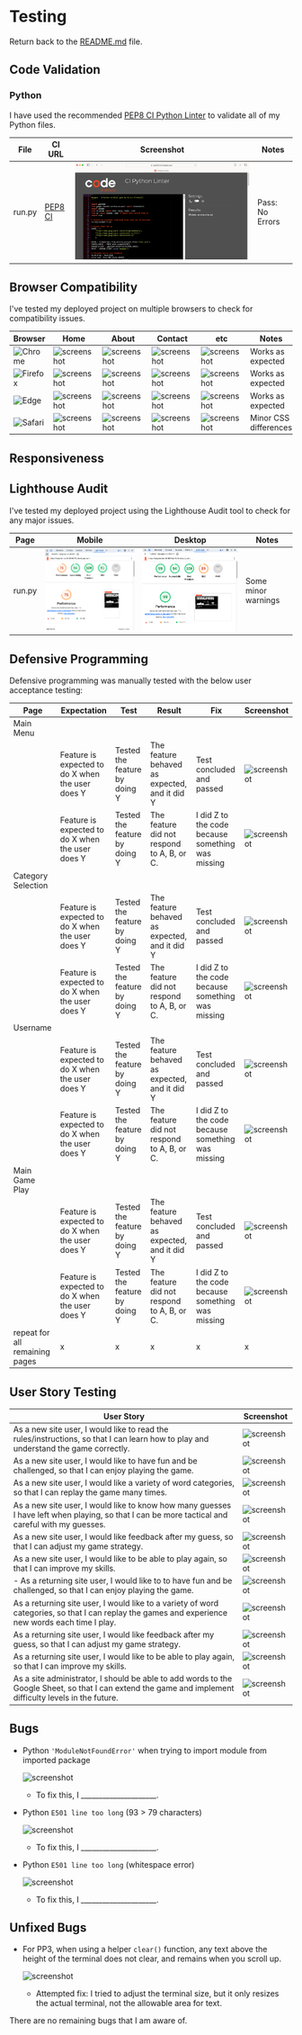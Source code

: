 # Testing

Return back to the [README.md](README.md) file.

## Code Validation



### Python

I have used the recommended [PEP8 CI Python Linter](https://pep8ci.herokuapp.com) to validate all of my Python files.

| File | CI URL | Screenshot | Notes |
| --- | --- | --- | --- |
| run.py | [PEP8 CI](https://pep8ci.herokuapp.com/https://raw.githubusercontent.com/roc-11/hangman/main/run.py) | ![screenshot](documentation/py-validation-run.png) | Pass: No Errors |

## Browser Compatibility

I've tested my deployed project on multiple browsers to check for compatibility issues.

| Browser | Home | About | Contact | etc | Notes |
| --- | --- | --- | --- | --- | --- |
| ![Chrome](https://raw.githubusercontent.com/TravelTimN/markdown-builder/main/assets/img/chrome.png) | ![screenshot](documentation/browser-chrome-home.png) | ![screenshot](documentation/browser-chrome-about.png) | ![screenshot](documentation/browser-chrome-contact.png) | ![screenshot](documentation/browser-chrome-etc.png) | Works as expected |
| ![Firefox](https://raw.githubusercontent.com/TravelTimN/markdown-builder/main/assets/img/firefox.png) | ![screenshot](documentation/browser-firefox-home.png) | ![screenshot](documentation/browser-firefox-about.png) | ![screenshot](documentation/browser-firefox-contact.png) | ![screenshot](documentation/browser-firefox-etc.png) | Works as expected |
| ![Edge](https://raw.githubusercontent.com/TravelTimN/markdown-builder/main/assets/img/edge.png) | ![screenshot](documentation/browser-edge-home.png) | ![screenshot](documentation/browser-edge-about.png) | ![screenshot](documentation/browser-chrome-edge.png) | ![screenshot](documentation/browser-edge-etc.png) | Works as expected |
| ![Safari](https://raw.githubusercontent.com/TravelTimN/markdown-builder/main/assets/img/safari.png) | ![screenshot](documentation/browser-safari-home.png) | ![screenshot](documentation/browser-safari-about.png) | ![screenshot](documentation/browser-safari-contact.png) | ![screenshot](documentation/browser-safari-etc.png) | Minor CSS differences |

## Responsiveness

## Lighthouse Audit

I've tested my deployed project using the Lighthouse Audit tool to check for any major issues.

| Page | Mobile | Desktop | Notes |
| --- | --- | --- | --- |
| run.py | ![screenshot](documentation/lighthouse-home-mobile.png) | ![screenshot](documentation/lighthouse-home-desktop.png) | Some minor warnings |

## Defensive Programming

Defensive programming was manually tested with the below user acceptance testing:

| Page | Expectation | Test | Result | Fix | Screenshot |
| --- | --- | --- | --- | --- | --- |
| Main Menu | | | | | |
| | Feature is expected to do X when the user does Y | Tested the feature by doing Y | The feature behaved as expected, and it did Y | Test concluded and passed | ![screenshot](documentation/feature01.png) |
| | Feature is expected to do X when the user does Y | Tested the feature by doing Y | The feature did not respond to A, B, or C. | I did Z to the code because something was missing | ![screenshot](documentation/feature02.png) |
| Category Selection | | | | | |
| | Feature is expected to do X when the user does Y | Tested the feature by doing Y | The feature behaved as expected, and it did Y | Test concluded and passed | ![screenshot](documentation/feature03.png) |
| | Feature is expected to do X when the user does Y | Tested the feature by doing Y | The feature did not respond to A, B, or C. | I did Z to the code because something was missing | ![screenshot](documentation/feature04.png) |
| Username | | | | | |
| | Feature is expected to do X when the user does Y | Tested the feature by doing Y | The feature behaved as expected, and it did Y | Test concluded and passed | ![screenshot](documentation/feature05.png) |
| | Feature is expected to do X when the user does Y | Tested the feature by doing Y | The feature did not respond to A, B, or C. | I did Z to the code because something was missing | ![screenshot](documentation/feature06.png) |
| Main Game Play | | | | | |
| | Feature is expected to do X when the user does Y | Tested the feature by doing Y | The feature behaved as expected, and it did Y | Test concluded and passed | ![screenshot](documentation/feature07.png) |
| | Feature is expected to do X when the user does Y | Tested the feature by doing Y | The feature did not respond to A, B, or C. | I did Z to the code because something was missing | ![screenshot](documentation/feature08.png) |
| repeat for all remaining pages | x | x | x | x | x |

## User Story Testing

| User Story | Screenshot |
| --- | --- |
| As a new site user, I would like to read the rules/instructions, so that I can learn how to play and understand the game correctly. | ![screenshot](documentation/feature01.png) |
| As a new site user, I would like to have fun and be challenged, so that I can enjoy playing the game. | ![screenshot](documentation/feature02.png) |
| As a new site user, I would like a variety of word categories, so that I can replay the game many times. | ![screenshot](documentation/feature03.png) |
| As a new site user, I would like to know how many guesses I have left when playing, so that I can be more tactical and careful with my guesses. | ![screenshot](documentation/feature04.png) |
| As a new site user, I would like feedback after my guess, so that I can adjust my game strategy. | ![screenshot](documentation/feature04.png) |
| As a new site user, I would like to be able to play again, so that I can improve my skills. | ![screenshot](documentation/feature04.png) |
| - As a returning site user, I would like to to have fun and be challenged, so that I can enjoy playing the game. | ![screenshot](documentation/feature05.png) |
| As a returning site user, I would like to a variety of word categories, so that I can replay the games and experience new words each time I play. | ![screenshot](documentation/feature06.png) |
| As a returning site user, I would like feedback after my guess, so that I can adjust my game strategy. | ![screenshot](documentation/feature06.png) |
| As a returning site user, I would like to be able to play again, so that I can improve my skills. | ![screenshot](documentation/feature06.png) |
| As a site administrator, I should be able to add words to the Google Sheet, so that I can extend the game and implement difficulty levels in the future. | ![screenshot](documentation/feature07.png) |

## Bugs

- Python `'ModuleNotFoundError'` when trying to import module from imported package

    ![screenshot](documentation/bug03.png)

    - To fix this, I _____________________.

- Python `E501 line too long` (93 > 79 characters)

    ![screenshot](documentation/bug04.png)

    - To fix this, I _____________________.

- Python `E501 line too long` (whitespace error)

    ![screenshot](documentation/bug04.png)

    - To fix this, I _____________________.

## Unfixed Bugs

- For PP3, when using a helper `clear()` function, any text above the height of the terminal does not clear, and remains when you scroll up.

    ![screenshot](documentation/unfixed-bug02.png)

    - Attempted fix: I tried to adjust the terminal size, but it only resizes the actual terminal, not the allowable area for text.

There are no remaining bugs that I am aware of.
